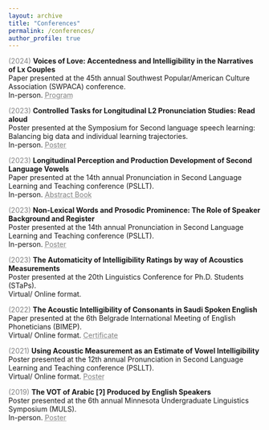 ```yaml
---
layout: archive
title: "Conferences"
permalink: /conferences/
author_profile: true
---
```


<span style="color:grey">(2024)</span> **Voices of Love: Accentedness and Intelligibility in the Narratives of Lx Couples**<br/>
Paper presented at the 45th annual Southwest Popular/American Culture Association (SWPACA) conference.<br/>
In-person. <a href="https://mahdiduris.github.io/files/SWPACA Final-Program-2024.pdf" target="_blank" style="color: grey; text-decoration: underline;text-decoration-style: dotted;">Program</a> 

<span style="color:grey">(2023)</span> **Controlled Tasks for Longitudinal L2 Pronunciation Studies: Read aloud**<br/>
Poster presented at the Symposium for Second language speech learning: Balancing big data and individual learning trajectories.<br/>
In-person. <a href="https://mahdiduris.github.io/files/PSLLT2023_Abstract Book.pdf" target="_blank" style="color: grey; text-decoration: underline;text-decoration-style: dotted;">Poster</a>

<span style="color:grey">(2023)</span> **Longitudinal Perception and Production Development of Second Language Vowels**<br/>
Paper presented at the 14th annual Pronunciation in Second Language Learning and Teaching conference (PSLLT).<br/>
In-person. <a href="https://mahdiduris.github.io/files/PSLLT2023_Abstract Book.pdf" target="_blank" style="color: grey; text-decoration: underline;text-decoration-style: dotted;">Abstract Book</a> 

<span style="color:grey">(2023)</span> **Non-Lexical Words and Prosodic Prominence: The Role of Speaker Background and Register**<br/>
Poster presented at the 14th annual Pronunciation in Second Language Learning and Teaching conference (PSLLT).<br/>
In-person. <a href="https://doi.org/10.6084/m9.figshare.24116313.v1" target="_blank" style="color: grey; text-decoration: underline;text-decoration-style: dotted;">Poster</a>

<span style="color:grey">(2023)</span> **The Automaticity of Intelligibility Ratings by way of Acoustics Measurements**<br/>
Poster presented at the 20th Linguistics Conference for Ph.D. Students (STaPs).<br/>
Virtual/ Online format.

<span style="color:grey">(2022)</span> **The Acoustic Intelligibility of Consonants in Saudi Spoken English**<br/>
Paper presented at the 6th Belgrade International Meeting of English Phoneticians (BIMEP).<br/>
Virtual/ Online format. <a href="https://mahdiduris.github.io/files/Mahdi Duris_Certificate.pdf" target="_blank" style="color: grey; text-decoration: underline;text-decoration-style: dotted;">Certificate</a>

<span style="color:grey">(2021)</span> **Using Acoustic Measurement as an Estimate of Vowel Intelligibility**<br/>
Poster presented at the 12th annual Pronunciation in Second Language Learning and Teaching conference (PSLLT).<br/>
Virtual/ Online format. <a href="https://mahdiduris.github.io/files/MDuris_PSLLT21Poster.pdf" target="_blank" style="color: grey; text-decoration: underline;text-decoration-style: dotted;">Poster</a>

<span style="color:grey">(2019)</span> **The VOT of Arabic [ʔ] Produced by English Speakers**<br/>
Poster presented at the 6th annual Minnesota Undergraduate Linguistics Symposium (MULS).<br/>
In-person. <a href="https://mahdiduris.github.io/files/MDuris_MULS2019.pdf" target="_blank" style="color: grey; text-decoration: underline;text-decoration-style: dotted;">Poster</a>
